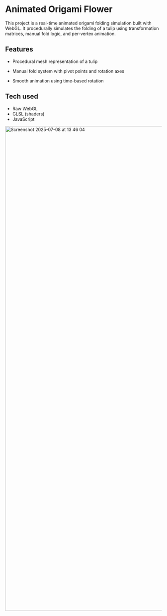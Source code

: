 # Animated Origami Flower

This project is a real-time animated origami folding simulation built with WebGL. It procedurally simulates the folding of a tulip using transformation matrices, manual fold logic, and per-vertex animation.

## Features

- Procedural mesh representation of a tulip

- Manual fold system with pivot points and rotation axes

- Smooth animation using time-based rotation

## Tech used

- Raw WebGL
- GLSL (shaders)
- JavaScript


<img width="1552" alt="Screenshot 2025-07-08 at 13 46 04" src="https://github.com/user-attachments/assets/46b8e78d-4a4a-474e-b543-768719422218" />
